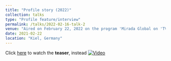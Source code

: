 ```yaml
---
title: "Profile story (2022)"
collection: talks
type: "Profile feature/interview"
permalink: /talks/2022-02-16-talk-2
venue: "Aired on February 22, 2022 on the program 'Mirada Global on 'TV channel 'TV Mexiquense'"
date: 2021-02-22
location: "Kiel, Germany"
---
```


Click [here](("../images/Teaser_interview.mp4")) to watch the **teaser**, instead
[![Video](https://img.youtube.com/vi/4mn4HQtb6lI/maxresdefault.jpg)](https://www.youtube.com/watch?v=4mn4HQtb6lI)
